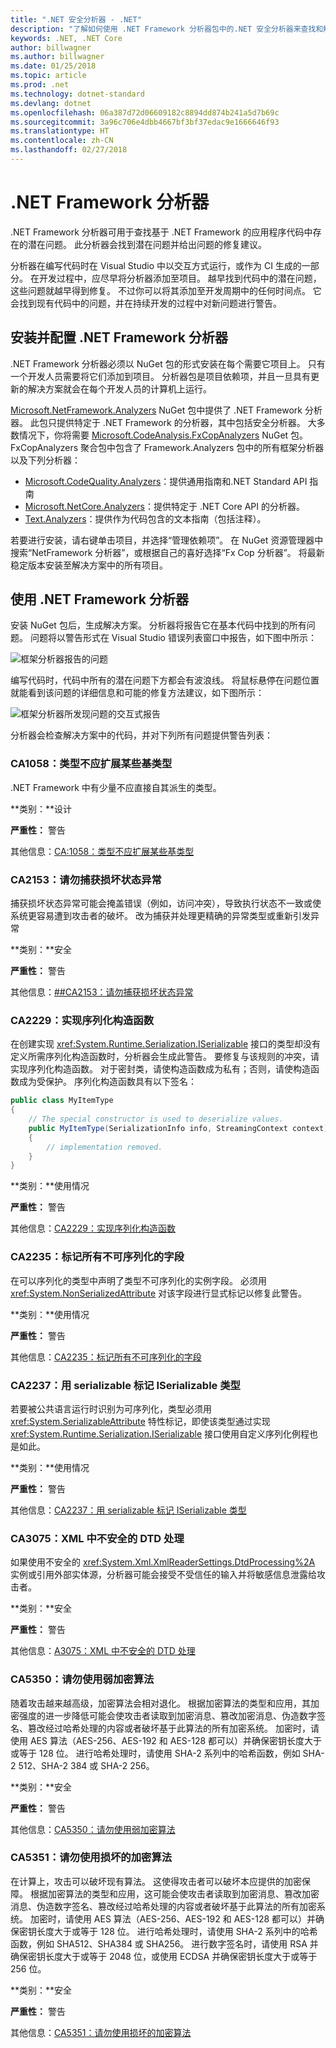 ```yaml
---
title: ".NET 安全分析器 - .NET"
description: "了解如何使用 .NET Framework 分析器包中的.NET 安全分析器来查找和解决安全风险"
keywords: .NET, .NET Core
author: billwagner
ms.author: billwagner
ms.date: 01/25/2018
ms.topic: article
ms.prod: .net
ms.technology: dotnet-standard
ms.devlang: dotnet
ms.openlocfilehash: 06a387d72d06609182c8894dd874b241a5d7b69c
ms.sourcegitcommit: 3a96c706e4dbb4667bf3bf37edac9e1666646f93
ms.translationtype: HT
ms.contentlocale: zh-CN
ms.lasthandoff: 02/27/2018
---
```

# <a name="the-net-framework-analyzer"></a>.NET Framework 分析器

.NET Framework 分析器可用于查找基于 .NET Framework 的应用程序代码中存在的潜在问题。 此分析器会找到潜在问题并给出问题的修复建议。

分析器在编写代码时在 Visual Studio 中以交互方式运行，或作为 CI 生成的一部分。 在开发过程中，应尽早将分析器添加至项目。 越早找到代码中的潜在问题，这些问题就越早得到修复。 不过你可以将其添加至开发周期中的任何时间点。 它会找到现有代码中的问题，并在持续开发的过程中对新问题进行警告。

## <a name="installing-and-configuring-the-net-framework-analyzer"></a>安装并配置 .NET Framework 分析器

.NET Framework 分析器必须以 NuGet 包的形式安装在每个需要它项目上。 只有一个开发人员需要将它们添加到项目。 分析器包是项目依赖项，并且一旦具有更新的解决方案就会在每个开发人员的计算机上运行。

[Microsoft.NetFramework.Analyzers](https://www.nuget.org/packages/Microsoft.NetFramework.Analyzers/) NuGet 包中提供了 .NET Framework 分析器。 此包只提供特定于 .NET Framework 的分析器，其中包括安全分析器。 大多数情况下，你将需要 [Microsoft.CodeAnalysis.FxCopAnalyzers](https://www.nuget.org/packages/Microsoft.CodeAnalysis.FxCopAnalyzers) NuGet 包。 FxCopAnalyzers 聚合包中包含了 Framework.Analyzers 包中的所有框架分析器以及下列分析器：
- [Microsoft.CodeQuality.Analyzers](https://www.nuget.org/packages/Microsoft.CodeQuality.Analyzers)：提供通用指南和.NET Standard API 指南
- [Microsoft.NetCore.Analyzers](https://www.nuget.org/packages/Microsoft.NetCore.Analyzers)：提供特定于 .NET Core API 的分析器。
- [Text.Analyzers](https://www.nuget.org/packages/Text.Analyzers)：提供作为代码包含的文本指南（包括注释）。

若要进行安装，请右键单击项目，并选择“管理依赖项”。
在 NuGet 资源管理器中搜索“NetFramework 分析器”，或根据自己的喜好选择“Fx Cop 分析器”。 将最新稳定版本安装至解决方案中的所有项目。

## <a name="using-the-net-framework-analyzer"></a>使用 .NET Framework 分析器

安装 NuGet 包后，生成解决方案。 分析器将报告它在基本代码中找到的所有问题。 问题将以警告形式在 Visual Studio 错误列表窗口中报告，如下图中所示：

![框架分析器报告的问题](./media/framework-analyzers-2.png)

编写代码时，代码中所有的潜在问题下方都会有波浪线。
将鼠标悬停在问题位置就能看到该问题的详细信息和可能的修复方法建议，如下图所示：

![框架分析器所发现问题的交互式报告](./media/framework-analyzers-1.png)

分析器会检查解决方案中的代码，并对下列所有问题提供警告列表：

### <a name="ca1058-types-should-not-extend-certain-base-types"></a>CA1058：类型不应扩展某些基类型

.NET Framework 中有少量不应直接自其派生的类型。 

**类别：**设计

**严重性：** 警告

其他信息：[CA:1058：类型不应扩展某些基类型](/visualstudio/code-quality/ca1058-types-should-not-extend-certain-base-types)

### <a name="ca2153-do-not-catch-corrupted-state-exceptions"></a>CA2153：请勿捕获损坏状态异常

捕获损坏状态异常可能会掩盖错误（例如，访问冲突），导致执行状态不一致或使系统更容易遭到攻击者的破坏。 改为捕获并处理更精确的异常类型或重新引发异常

**类别：**安全

**严重性：** 警告

其他信息：[##CA2153：请勿捕获损坏状态异常](/visualstudio/code-quality/ca2153-avoid-handling-corrupted-state-exceptions)

### <a name="ca2229-implement-serialization-constructors"></a>CA2229：实现序列化构造函数

在创建实现 <xref:System.Runtime.Serialization.ISerializable> 接口的类型却没有定义所需序列化构造函数时，分析器会生成此警告。 要修复与该规则的冲突，请实现序列化构造函数。 对于密封类，请使构造函数成为私有；否则，请使构造函数成为受保护。 序列化构造函数具有以下签名：

```csharp
public class MyItemType
{
    // The special constructor is used to deserialize values.
    public MyItemType(SerializationInfo info, StreamingContext context)
    {
        // implementation removed.
    }
}
```

**类别：**使用情况

**严重性：** 警告

其他信息：[CA2229：实现序列化构造函数](/visualstudio/code-quality/ca2229-implement-serialization-constructors)

### <a name="ca2235-mark-all-non-serializable-fields"></a>CA2235：标记所有不可序列化的字段

在可以序列化的类型中声明了类型不可序列化的实例字段。 必须用 <xref:System.NonSerializedAttribute> 对该字段进行显式标记以修复此警告。

**类别：**使用情况

**严重性：** 警告

其他信息：[CA2235：标记所有不可序列化的字段](/visualstudio/code-quality/ca2235-mark-all-non-serializable-fields)

### <a name="ca2237-mark-iserializable-types-with-serializable"></a>CA2237：用 serializable 标记 ISerializable 类型

若要被公共语言运行时识别为可序列化，类型必须用 <xref:System.SerializableAttribute> 特性标记，即使该类型通过实现 <xref:System.Runtime.Serialization.ISerializable> 接口使用自定义序列化例程也是如此。

**类别：**使用情况

**严重性：** 警告

其他信息：[CA2237：用 serializable 标记 ISerializable 类型](/visualstudio/code-quality/ca2237-mark-iserializable-types-with-serializableattribute)

### <a name="ca3075-insecure-dtd-processing-in-xml"></a>CA3075：XML 中不安全的 DTD 处理

如果使用不安全的 <xref:System.Xml.XmlReaderSettings.DtdProcessing%2A> 实例或引用外部实体源，分析器可能会接受不受信任的输入并将敏感信息泄露给攻击者。  

**类别：**安全

**严重性：** 警告

其他信息：[A3075：XML 中不安全的 DTD 处理](/visualstudio/code-quality/ca2237-mark-iserializable-types-with-serializableattribute)


### <a name="ca5350-do-not-use-weak-cryptographic-algorithms"></a>CA5350：请勿使用弱加密算法

随着攻击越来越高级，加密算法会相对退化。 根据加密算法的类型和应用，其加密强度的进一步降低可能会使攻击者读取到加密消息、篡改加密消息、伪造数字签名、篡改经过哈希处理的内容或者破坏基于此算法的所有加密系统。 加密时，请使用 AES 算法（AES-256、AES-192 和 AES-128 都可以）并确保密钥长度大于或等于 128 位。 进行哈希处理时，请使用 SHA-2 系列中的哈希函数，例如 SHA-2 512、SHA-2 384 或 SHA-2 256。

**类别：**安全

**严重性：** 警告

其他信息：[CA5350：请勿使用弱加密算法](/visualstudio/code-quality/ca5350-do-not-use-weak-cryptographic-algorithms)

### <a name="ca5351-do-not-use-broken-cryptographic-algorithms"></a>CA5351：请勿使用损坏的加密算法

在计算上，攻击可以破坏现有算法。 这使得攻击者可以破坏本应提供的加密保障。 根据加密算法的类型和应用，这可能会使攻击者读取到加密消息、篡改加密消息、伪造数字签名、篡改经过哈希处理的内容或者破坏基于此算法的所有加密系统。 加密时，请使用 AES 算法（AES-256、AES-192 和 AES-128 都可以）并确保密钥长度大于或等于 128 位。 进行哈希处理时，请使用 SHA-2 系列中的哈希函数，例如 SHA512、SHA384 或 SHA256。 进行数字签名时，请使用 RSA 并确保密钥长度大于或等于 2048 位，或使用 ECDSA 并确保密钥长度大于或等于 256 位。

**类别：**安全

**严重性：** 警告

其他信息：[CA5351：请勿使用损坏的加密算法](/visualstudio/code-quality/ca5351-do-not-use-broken-cryptographic-algorithms)


